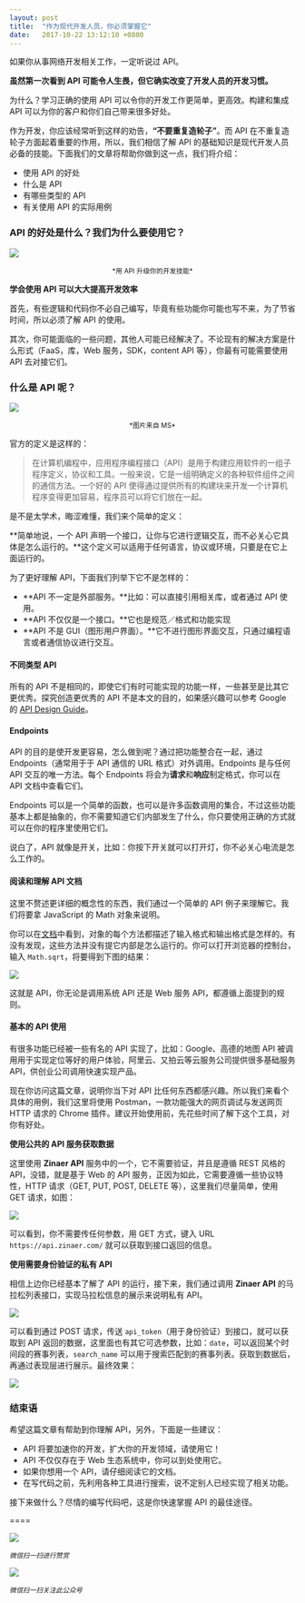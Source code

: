 ```yaml
---
layout: post
title:  "作为现代开发人员，你必须掌握它"
date:   2017-10-22 13:12:10 +0800
---
```

如果你从事网络开发相关工作，一定听说过 API。

**虽然第一次看到 API 可能令人生畏，但它确实改变了开发人员的开发习惯。**

为什么？学习正确的使用 API 可以令你的开发工作更简单，更高效。构建和集成 API 可以为你的客户和你们自己带来很多好处。

作为开发，你应该经常听到这样的劝告，**“不要重复造轮子”**。而 API 在不重复造轮子方面起着重要的作用，所以，我们相信了解 API 的基础知识是现代开发人员必备的技能。下面我们的文章将帮助你做到这一点，我们将介绍：

* 使用 API 的好处
* 什么是 API
* 有哪些类型的 API
* 有关使用 API 的实际用例

### API 的好处是什么？我们为什么要使用它？

![](http://pic.zinaer.com/201710/top_level_skill.gif)
<center><small>*用 API 升级你的开发技能*</small></center>

**学会使用 API 可以大大提高开发效率**

首先，有些逻辑和代码你不必自己编写，毕竟有些功能你可能也写不来，为了节省时间，所以必须了解 API 的使用。

其次，你可能面临的一些问题，其他人可能已经解决了。不论现有的解决方案是什么形式（FaaS，库，Web 服务，SDK，content API 等），你最有可能需要使用 API 去对接它们。

### 什么是 API 呢？

![](http://pic.zinaer.com/201710/api_ms.png)
<center><small>*图片来自 MS*</small></center>

官方的定义是这样的：

> 在计算机编程中，应用程序编程接口（API）是用于构建应用软件的一组子程序定义，协议和工具。一般来说，它是一组明确定义的各种软件组件之间的通信方法。一个好的 API 使得通过提供所有的构建块来开发一个计算机程序变得更加容易，程序员可以将它们放在一起。

是不是太学术，晦涩难懂，我们来个简单的定义：

**简单地说，一个 API 声明一个接口，让你与它进行逻辑交互，而不必关心它具体是怎么运行的。**这个定义可以适用于任何语言，协议或环境，只要是在它上面运行的。

为了更好理解 API，下面我们列举下它不是怎样的：

* **API 不一定是外部服务。**比如：可以直接引用相关库，或者通过 API 使用。
* **API 不仅仅是一个接口。**它也是规范／格式和功能实现
* **API 不是 GUI（图形用户界面）。**它不进行图形界面交互，只通过编程语言或者通信协议进行交互。

#### 不同类型 API

所有的 API 不是相同的，即使它们有时可能实现的功能一样，一些甚至是比其它更优秀。探究创造更优秀的 API 不是本文的目的，如果感兴趣可以参考 Google 的 [API Design Guide](https://cloud.google.com/apis/design/)。

#### Endpoints

API 的目的是使开发更容易，怎么做到呢？通过把功能整合在一起，通过 Endpoints（通常用于于 API 通信的 URL 格式）对外调用。Endpoints 是与任何 API 交互的唯一方法。每个 Endpoints 将会为**请求**和**响应**制定格式，你可以在 API 文档中查看它们。

Endpoints 可以是一个简单的函数，也可以是许多函数调用的集合，不过这些功能基本上都是抽象的，你不需要知道它们内部发生了什么，你只要使用正确的方式就可以在你的程序里使用它们。

说白了，API 就像是开关，比如：你按下开关就可以打开灯，你不必关心电流是怎么工作的。

#### 阅读和理解 API 文档

这里不赘述更详细的概念性的东西，我们通过一个简单的 API 例子来理解它。我们将要拿 JavaScript 的 Math 对象来说明。

你可以在[文档](https://developer.mozilla.org/zh-CN/docs/Web/JavaScript/Reference/Global_Objects/Math)中看到，对象的每个方法都描述了输入格式和输出格式是怎样的。有没有发现，这些方法并没有提它内部是怎么运行的。你可以打开浏览器的控制台，输入 `Math.sqrt`，将要得到下图的结果：

![](http://pic.zinaer.com/201710/math_sqrt.png)

这就是 API，你无论是调用系统 API 还是 Web 服务 API，都遵循上面提到的规则。

#### 基本的 API 使用

有很多功能已经被一些有名的 API 实现了，比如：Google、高德的地图 API 被调用用于实现定位等好的用户体验，阿里云、又拍云等云服务公司提供很多基础服务 API，供创业公司调用快速实现产品。

现在你访问这篇文章，说明你当下对 API 比任何东西都感兴趣。所以我们来看个具体的用例，我们这里将使用 Postman，一款功能强大的网页调试与发送网页 HTTP 请求的 Chrome 插件。建议开始使用前，先花些时间了解下这个工具，对你有好处。

**使用公共的 API 服务获取数据**

这里使用 **Zinaer API** 服务中的一个，它不需要验证，并且是遵循 REST 风格的 API，没错，就是基于 Web 的 API 服务，正因为如此，它需要遵循一些协议特性，HTTP 请求（GET, PUT, POST, DELETE 等），这里我们尽量简单，使用 GET 请求，如图：

![](http://pic.zinaer.com/201710/api_postman.png)

可以看到，你不需要传任何参数，用 GET 方式，键入 URL `https://api.zinaer.com/` 就可以获取到接口返回的信息。

**使用需要身份验证的私有 API**

相信上边你已经基本了解了 API 的运行，接下来，我们通过调用 **Zinaer API** 的马拉松列表接口，实现马拉松信息的展示来说明私有 API。

![](http://pic.zinaer.com/201710/marathon_list.png!/fw/600)

可以看到通过 POST 请求，传送 `api_token`（用于身份验证）到接口，就可以获取到 API 返回的数据，这里面也有其它可选参数，比如：`date`，可以返回某个时间段的赛事列表，`search_name` 可以用于搜索匹配到的赛事列表。获取到数据后，再通过表现层进行展示。最终效果：

![](http://pic.zinaer.com/201710/marathon.png!/fw/300)

### 结束语

希望这篇文章有帮助到你理解 API，另外，下面是一些建议：

* API 将要加速你的开发，扩大你的开发领域，请使用它！
* API 不仅仅存在于 Web 生态系统中，你可以到处使用它。
* 如果你想用一个 API，请仔细阅读它的文档。
* 在写代码之前，先利用各种工具进行搜索，说不定别人已经实现了相关功能。

接下来做什么？尽情的编写代码吧，这是你快速掌握 API 的最佳途径。

====

![](http://pic.zinaer.com/201710/zanshang.jpg)

<small>*微信扫一扫进行赞赏*</small>

![](http://pic.zinaer.com/201710/zinaer_wx.jpg)

<small>*微信扫一扫关注此公众号*</small>
